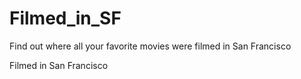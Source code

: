 # Filmed_in_SF
Find out where all your favorite movies were filmed in San Francisco

Filmed in San Francisco
